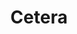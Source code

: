 ---
facebook: https://facebook.com/CeteraFinancialGroup
linkedin: https://linkedin.com/company/cetera-financial-group
logohandle: cetera
sort: cetera
title: Cetera
twitter: https://x.com/CeteraFinancial
website: https://www.cetera.com/
youtube: https://youtube.com/channel/UCJlk-VekJDKagjr_jQRn4KQ
---